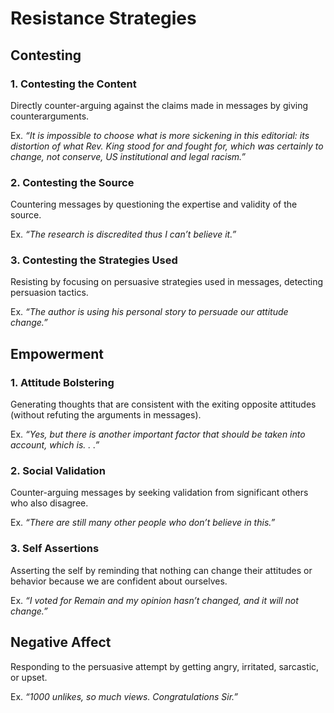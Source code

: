 # Resistance Strategies
## Contesting
### 1. Contesting the Content
Directly counter-arguing against the claims made in messages by giving counterarguments. 

Ex. *“It is impossible to choose what is more sickening in this editorial: its distortion of what Rev. King stood for and fought for, which was certainly to change, not conserve, US institutional and legal racism.”*

### 2. Contesting the Source
Countering messages by questioning the expertise and validity of the source.

Ex. *“The research is discredited thus I can’t believe it.”*

### 3. Contesting the Strategies Used
Resisting by focusing on persuasive strategies used in messages, detecting persuasion tactics.

Ex. *“The author is using his personal story to persuade our attitude change.”*

## Empowerment
### 1. Attitude Bolstering
Generating thoughts that are consistent with the exiting opposite attitudes (without refuting the arguments in messages).

Ex. *“Yes, but there is another important factor that should be taken into account, which is. . .”*

### 2. Social Validation
Counter-arguing messages by seeking validation from significant others who also disagree.

Ex. *“There are still many other people who don’t believe in this.”*

### 3. Self Assertions
Asserting the self by reminding that nothing can change their attitudes or behavior because we are confident about ourselves.

Ex. *“I voted for Remain and my opinion hasn’t changed, and it will not change.”*

## Negative Affect
Responding to the persuasive attempt by getting angry, irritated, sarcastic, or upset.

Ex. *“1000 unlikes, so much views. Congratulations Sir.”*
